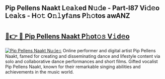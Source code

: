 ## Pip Pellens Naakt L𝚎a𝚔ed N𝚞𝚍e - Part-l87 Vi𝚍𝚎o L𝚎a𝚔s - H𝚘𝚝 O𝚗𝚕yf𝚊ns P𝚑𝚘tos awANZ

# <h2><a href="http://kfet9q.oniu.top/?m=Pip+Pellens+Naakt">🔗👉 🔴 Pip Pellens Naakt P𝚑ot𝚘𝚜 V𝚒d𝚎o</a></h2>

[![Pip Pellens Naakt Nu𝚍e𝚜](https://i.imgur.com/0qMVB7G.gif)](http://kfet9q.oniu.top/?m=Pip+Pellens+Naakt)
Online performer and digital artist Pip Pellens Naakt, famed for creating and disseminating dance and lifestyle content via solo and collaborative dance performances and short films. Gifted vocalist Pip Pellens Naakt, known for their remarkable singing abilities and achievements in the music world.  

